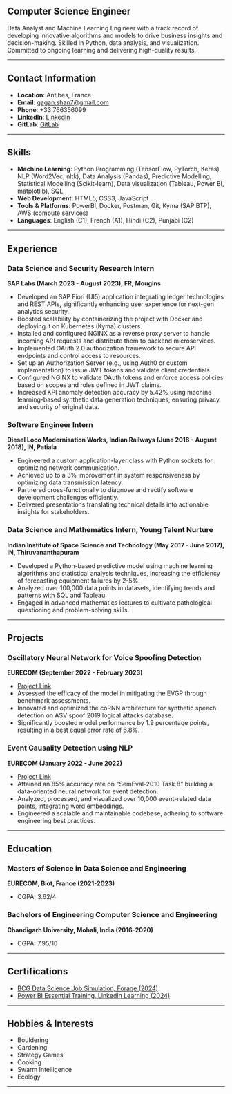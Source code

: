## Computer Science Engineer

Data Analyst and Machine Learning Engineer with a track record of developing innovative algorithms and models to drive business insights and decision-making. Skilled in Python, data analysis, and visualization. Committed to ongoing learning and delivering high-quality results.

---

## Contact Information

- **Location**: Antibes, France  
- **Email**: [gagan.shan7@gmail.com](mailto:gagan.shan7@gmail.com)
- **Phone**: +33 766356099
- **LinkedIn**: [LinkedIn](https://www.linkedin.com/in/gaganjotshan)
- **GitLab**: [GitLab](https://gitlab.eurecom.fr/)

---

## Skills

- **Machine Learning**: Python Programming (TensorFlow, PyTorch, Keras), NLP (Word2Vec, nltk), Data Analysis (Pandas), Predictive Modelling, Statistical Modelling (Scikit-learn), Data visualization (Tableau, Power BI, matplotlib), SQL
- **Web Development**: HTML5, CSS3, JavaScript
- **Tools & Platforms**: PowerBI, Docker, Postman, Git, Kyma (SAP BTP), AWS (compute services)
- **Languages**: English (C1), French (A1), Hindi (C2), Punjabi (C2)

---

## Experience

### Data Science and Security Research Intern
**SAP Labs (March 2023 - August 2023), FR, Mougins**
- Developed an SAP Fiori (UI5) application integrating ledger technologies and REST APIs, significantly enhancing user experience for next-gen analytics security.
- Boosted scalability by containerizing the project with Docker and deploying it on Kubernetes (Kyma) clusters.
- Installed and configured NGINX as a reverse proxy server to handle incoming API requests and distribute them to backend microservices.
- Implemented OAuth 2.0 authorization framework to secure API endpoints and control access to resources.
- Set up an Authorization Server (e.g., using Auth0 or custom implementation) to issue JWT tokens and validate client credentials.
- Configured NGINX to validate OAuth tokens and enforce access policies based on scopes and roles defined in JWT claims.
- Increased KPI anomaly detection accuracy by 5.42% using machine learning-based synthetic data generation techniques, ensuring privacy and security of original data.

### Software Engineer Intern
**Diesel Loco Modernisation Works, Indian Railways (June 2018 - August 2018), IN, Patiala**
- Engineered a custom application-layer class with Python sockets for optimizing network communication.
- Achieved up to a 3% improvement in system responsiveness by optimizing data transmission latency.
- Partnered cross-functionally to diagnose and rectify software development challenges efficiently.
- Delivered presentations translating technical details into actionable insights for stakeholders.

### Data Science and Mathematics Intern, Young Talent Nurture
**Indian Institute of Space Science and Technology (May 2017 - June 2017), IN, Thiruvananthapuram**
- Developed a Python-based predictive model using machine learning algorithms and statistical analysis techniques, increasing the efficiency of forecasting equipment failures by 2-5%.
- Analyzed over 100,000 data points in datasets, identifying trends and patterns with SQL and Tableau.
- Engaged in advanced mathematics lectures to cultivate pathological questioning and problem-solving skills.

---

## Projects

### Oscillatory Neural Network for Voice Spoofing Detection
**EURECOM (September 2022 - February 2023)**
- [Project Link](https://www.canva.com/design/DAFaoooWuuk/DEoVidx7jjQZxpb7F5xkJg/view)
- Assessed the efficacy of the model in mitigating the EVGP through benchmark assessments.
- Innovated and optimized the coRNN architecture for synthetic speech detection on ASV spoof 2019 logical attacks database.
- Significantly boosted model performance by 1.9 percentage points, resulting in a best equal error rate of 6.8%.

### Event Causality Detection using NLP
**EURECOM (January 2022 - June 2022)**
- [Project Link](https://gitlab.eurecom.fr/shan/event_detection)
- Attained an 85% accuracy rate on "SemEval-2010 Task 8" building a data-oriented neural network for event detection.
- Analyzed, processed, and visualized over 10,000 event-related data points, integrating word embeddings.
- Engineered a scalable and maintainable codebase, adhering to software engineering best practices.

---

## Education

### Masters of Science in Data Science and Engineering
**EURECOM, Biot, France (2021-2023)**
- CGPA: 3.62/4

### Bachelors of Engineering Computer Science and Engineering
**Chandigarh University, Mohali, India (2016-2020)**
- CGPA: 7.95/10

---

## Certifications

- [BCG Data Science Job Simulation, Forage (2024)](https://example.com) 
- [Power BI Essential Training, LinkedIn Learning (2024)](https://example.com) 

---

## Hobbies & Interests

- Bouldering
- Gardening
- Strategy Games
- Cooking
- Swarm Intelligence
- Ecology

---

